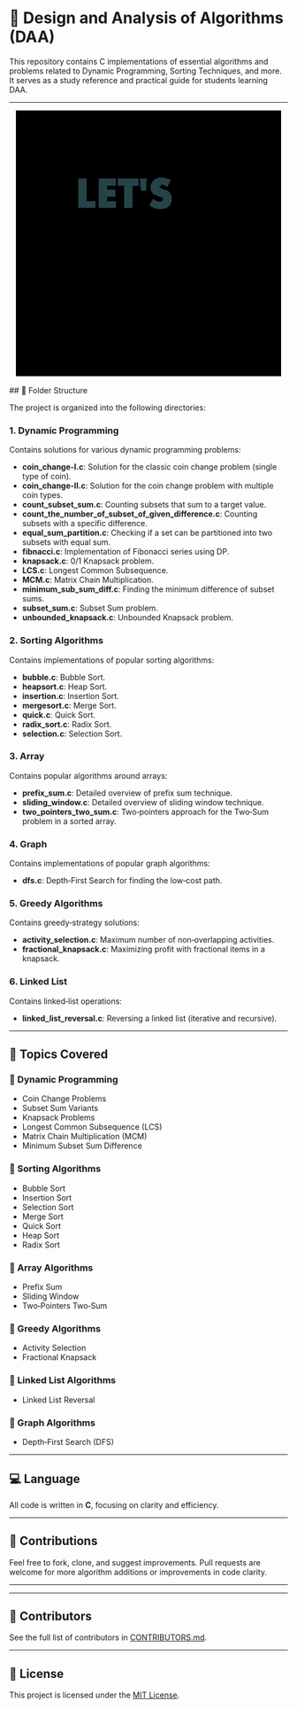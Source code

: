 # 📘 Design and Analysis of Algorithms (DAA)

This repository contains C implementations of essential algorithms and problems related to Dynamic Programming, Sorting Techniques, and more. It serves as a study reference and practical guide for students learning DAA. 

---
<p align="center">
  <img src="demo.gif" alt="DAA Demo" />
</p>
## 📂 Folder Structure

The project is organized into the following directories:

### 1. **Dynamic Programming**
Contains solutions for various dynamic programming problems:

- **coin_change-I.c**: Solution for the classic coin change problem (single type of coin).
- **coin_change-II.c**: Solution for the coin change problem with multiple coin types.
- **count_subset_sum.c**: Counting subsets that sum to a target value.
- **count_the_number_of_subset_of_given_difference.c**: Counting subsets with a specific difference.
- **equal_sum_partition.c**: Checking if a set can be partitioned into two subsets with equal sum.
- **fibnacci.c**: Implementation of Fibonacci series using DP.
- **knapsack.c**: 0/1 Knapsack problem.
- **LCS.c**: Longest Common Subsequence.
- **MCM.c**: Matrix Chain Multiplication.
- **minimum_sub_sum_diff.c**: Finding the minimum difference of subset sums.
- **subset_sum.c**: Subset Sum problem.
- **unbounded_knapsack.c**: Unbounded Knapsack problem.

### 2. **Sorting Algorithms**
Contains implementations of popular sorting algorithms:

- **bubble.c**: Bubble Sort.
- **heapsort.c**: Heap Sort.
- **insertion.c**: Insertion Sort.
- **mergesort.c**: Merge Sort.
- **quick.c**: Quick Sort.
- **radix_sort.c**: Radix Sort.
- **selection.c**: Selection Sort.

### 3. **Array**
Contains popular algorithms around arrays:

- **prefix_sum.c**: Detailed overview of prefix sum technique.
- **sliding_window.c**: Detailed overview of sliding window technique.
- **two_pointers_two_sum.c**: Two‑pointers approach for the Two‑Sum problem in a sorted array.

### 4. **Graph**
Contains implementations of popular graph algorithms:

- **dfs.c**: Depth‑First Search for finding the low‑cost path.

### 5. **Greedy Algorithms**
Contains greedy‑strategy solutions:

- **activity_selection.c**: Maximum number of non‑overlapping activities.
- **fractional_knapsack.c**: Maximizing profit with fractional items in a knapsack.

### 6. **Linked List**
Contains linked‑list operations:

- **linked_list_reversal.c**: Reversing a linked list (iterative and recursive).

---

## 🧠 Topics Covered

### 🔹 Dynamic Programming
- Coin Change Problems
- Subset Sum Variants
- Knapsack Problems
- Longest Common Subsequence (LCS)
- Matrix Chain Multiplication (MCM)
- Minimum Subset Sum Difference

### 🔹 Sorting Algorithms
- Bubble Sort
- Insertion Sort
- Selection Sort
- Merge Sort
- Quick Sort
- Heap Sort
- Radix Sort

### 🔹 Array Algorithms
- Prefix Sum
- Sliding Window
- Two‑Pointers Two‑Sum

### 🔹 Greedy Algorithms
- Activity Selection
- Fractional Knapsack

### 🔹 Linked List Algorithms
- Linked List Reversal

### 🔹 Graph Algorithms
- Depth‑First Search (DFS)

---

## 💻 Language

All code is written in **C**, focusing on clarity and efficiency. 

---

## 🙌 Contributions

Feel free to fork, clone, and suggest improvements. Pull requests are welcome for more algorithm additions or improvements in code clarity.

---
---
## 👥 Contributors
See the full list of contributors in [CONTRIBUTORS.md](CONTRIBUTORS.md).

---
## 📜 License

This project is licensed under the [MIT License](LICENSE).
